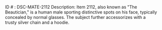 ID # : DSC-MATE-2112
Description: Item 2112, also known as "The Beautician," is a human male sporting distinctive spots on his face, typically concealed by normal glasses. The subject further accessorizes with a trusty silver chain and a hoodie.